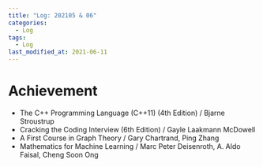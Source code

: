 ```yaml
---
title: "Log: 202105 & 06"
categories:
  - Log
tags:
  - Log
last_modified_at: 2021-06-11
---
```


# Achievement

- The C++ Programming Language (C++11) (4th Edition) / Bjarne Stroustrup
- Cracking the Coding Interview (6th Edition) / Gayle Laakmann McDowell
- A First Course in Graph Theory / Gary Chartrand, Ping Zhang
- Mathematics for Machine Learning / Marc Peter Deisenroth, A. Aldo Faisal, Cheng Soon Ong

